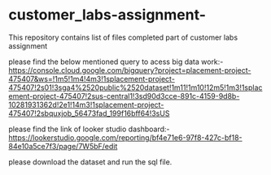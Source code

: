 # customer_labs-assignment-
This repository contains list of files completed  part of customer labs assignment 

please find the below mentioned query to acess big data work:-
https://console.cloud.google.com/bigquery?project=placement-project-475407&ws=!1m5!1m4!4m3!1splacement-project-475407!2s01!3sga4%2520public%2520dataset!1m11!1m10!12m5!1m3!1splacement-project-475407!2sus-central1!3sd90d3cce-891c-4159-9d8b-10281931362d!2e1!14m3!1splacement-project-475407!2sbquxjob_56473fad_199f16bff64!3sUS

please find the link of looker studio dashboard:-https://lookerstudio.google.com/reporting/bf4e71e6-97f8-427c-bf18-84e10a5ce7f3/page/7W5bF/edit

please download the dataset and run the sql file. 
